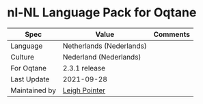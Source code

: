 # nl-NL Language Pack for Oqtane

| Spec                | Value                               | Comments
| ------------------- | ----------------------------------- | ------------------- |
| Language            | Netherlands (Nederlands)
| Culture             | Nederland (Nederlands)
| For Oqtane          | 2.3.1 release
| Last Update         | 2021-09-28
| Maintained by       | [Leigh Pointer](https://www.studio-elf.ga)
